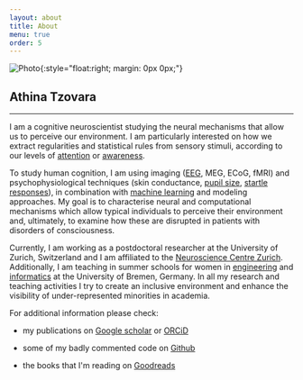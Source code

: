 ```yaml
---
layout: about
title: About
menu: true
order: 5
---
```


![Photo](https://raw.githubusercontent.com/aath0/aath0.github.io/master/AT3.jpeg){:style="float:right; margin: 0px 0px;"}
## Athina Tzovara 
---

I am a cognitive neuroscientist studying the neural mechanisms that allow us to perceive our environment. 
	I am particularly interested on how we extract regularities and statistical rules from sensory stimuli, according to our
		levels of <a href="http://www.mitpressjournals.org/doi/abs/10.1162/jocn_a_00835?url_ver=Z39.88-2003&rfr_id=ori:rid:crossref.org&rfr_dat=cr_pub%3dpubmed#.WRtlJxOGPOQ">attention</a>
		or <a href="https://academic.oup.com/brain/article-lookup/doi/10.1093/brain/awv041">awareness</a>. 
		
		
		
To study human cognition, I am using imaging (<a href = "http://www.tandfonline.com/doi/abs/10.1080/87565641.2011.636851">EEG</a>, MEG, ECoG, fMRI) and psychophysiological techniques (skin conductance, <a href = "http://onlinelibrary.wiley.com/doi/10.1111/psyp.12801/full">pupil size</a>, <a href = "http://onlinelibrary.wiley.com/doi/10.1111/psyp.12775/full">startle responses</a>), in combination with <a href = "http://www.sciencedirect.com/science/article/pii/S0031320311001440">machine learning</a> and modeling approaches. My goal is to characterise neural and computational mechanisms which allow typical individuals to perceive their environment and, ultimately, to examine how these are disrupted in patients with disorders of consciousness.

Currently, I am working as a postdoctoral researcher at the University of Zurich, Switzerland and I am affiliated to the 
<a href ="http://www.neuroscience.uzh.ch/en.html">Neuroscience Centre Zurich</a>. Additionally, I am teaching in summer schools for women in <a href = "https://www.ingenieurinnen-sommeruni.de/en/summer2017/index.php">engineering</a> and <a href = "https://www.informatica-feminale.de/eng/home-en/">informatics</a> at the University of Bremen, Germany.
In all my research and teaching activities I try to create an inclusive environment and enhance the visibility of under-represented minorities in academia.

For additional information please check:

* my publications on <a href = "https://scholar.google.ch/citations?user=XdOdIKYAAAAJ&hl=en">Google scholar</a> or 
			<a href = "http://orcid.org/0000-0002-7588-1418?lang=en">ORCiD</a>
			
* some of my badly commented code on <a href = "https://github.com/aath0">Github</a>

* the books that I'm reading on <a href = "https://www.goodreads.com/user/show/3614063-athina">Goodreads</a>
